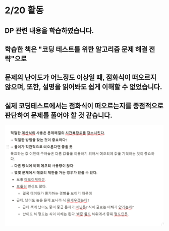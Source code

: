 # 2/20 활동
## DP 관련 내용을 학습하였습니다.
## 학습한 책은 "코딩 테스트를 위한 알고리즘 문제 해결 전략"으로
## 문제의 난이도가 어느정도 이상일 때, 점화식이 떠오르지 않으며, 또한, 설명을 읽어봐도 쉽게 이해할 수 없었습니다.
## 실제 코딩테스트에서는 점화식이 떠오르는지를 중점적으로 판단하여 문제를 풀어야 할 것 같습니다.
![Think](think.png)

